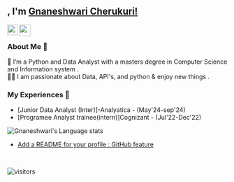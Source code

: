 ## , I'm [Gnaneshwari Cherukuri!](www.linkedin.com/in/cherukuri-gnaneshwari-31b183214/) 


<a href="www.linkedin.com/in/cherukuri-gnaneshwari-31b183214">
  <img align="left" width="24px" src="https://cdn.simpleicons.org/linkedin"  />
</a>
<!-- <a href="https://twitter.com/isupersky">
  <img align="left" width="26px" src="https://cdn.simpleicons.org/X" />
</a> -->
<a href="mailto:cherukurignaneshwari924@gmail.com">
  <img align="left" width="26px" src="https://cdn.simpleicons.org/gmail" />
</a>
<!-- <a href="https://www.youtube.com/channel/UCiiOUy5NitscX1Ao8on70Rw">
  <img align="left" width="26px" src="https://cdn.simpleicons.org/youtube" />
</a> -->

<br />

### About Me 🚀
🌱 I’m a Python and Data Analyst with a masters degree in Computer Science and Information system . </br>
👨‍💻  I am passionate about Data, API's, and python & enjoy new things . </br>

### My Experiences 🙌
- [Junior Data Analyst (Inter)]-Analyatica - (May'24-sep'24)
- [Programee Analyst trainee(intern)]Cognizant - (Jul'22-Dec'22)

<!--![Gnaneshwari's github stats](https://github-readme-stats.vercel.app/api?username=chgnaneshwari&show_icons=true&hide_border=true)&nbsp;&nbsp;-->
![Gnaneshwari's Language stats](https://github-readme-stats-eight-theta.vercel.app/api/top-langs/?username=chgnaneshwari&layout=compact&langs_count=8&hide_border=true)
<br />



- [Add a README for your profile : GitHub feature](https://isupersky.medium.com/add-a-readme-for-your-profile-github-feature-8f1ac11cb112)
<br/>

![visitors](https://visitor-badge.laobi.icu/badge?page_id=isupersky.isupersky)

